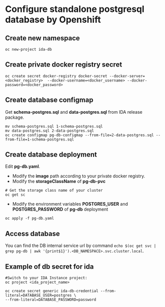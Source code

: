 # Configure standalone postgresql database by Openshift

## Create new namespace

```
oc new-project ida-db
```

## Create private docker registry secret

```
oc create secret docker-registry docker-secret --docker-server=<docker_registry>  --docker-username=<docker_username> --docker-password=<docker_password>
```

## Create database configmap

Get **schema-postgres.sql** and **data-postgres.sql** from IDA release package.

```
mv schema-postgres.sql 1-schema-postgres.sql
mv data-postgres.sql 2-data-postgres.sql
oc create configmap pg-db-configmap --from-file=2-data-postgres.sql --from-file=1-schema-postgres.sql
```

## Create database deployment

Edit **pg-db.yaml**.
- Modify the **image** path according to your private docker registry.
- Modify the **storageClassName** of **pg-db-pvc**
```
# Get the storage class name of your cluster
oc get sc
```
- Modify the environment variables **POSTGRES_USER** and **POSTGRES_PASSWORD** of **pg-db** deployment

```
oc apply -f pg-db.yaml
```

## Access database

You can find the DB internal service url by command `echo $(oc get svc | grep pg-db | awk '{print$1}').<DB_NAMESPACE>.svc.cluster.local`.

## Example of db secret for ida

```
#Switch to your IDA Instance project:
oc project <ida_project_name>
  
oc create secret generic ida-db-credential --from-literal=DATABASE_USER=postgres \
--from-literal=DATABASE_PASSWORD=password
```
